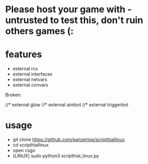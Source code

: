# Please host your game with -untrusted to test this, don't ruin others games (: 

# features
* external rcs
* external interfaces
* external netvars
* external convars

Broken:

//* external glow
//* external aimbot
//* external triggerbot

# usage
* git clone https://github.com/panzerlop/scripthiallinux
* cd scripthiallinux
* open csgo
* [LINUX] sudo python3 scripthial_linux.py


